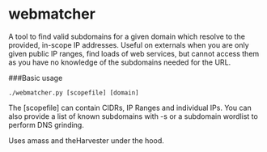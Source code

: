 # webmatcher
A tool to find valid subdomains for a given domain which resolve to the provided, in-scope IP addresses. Useful on externals when you are only given public IP ranges, find loads of web services, but cannot access them as you have no knowledge of the subdomains needed for the URL.

###Basic usage
```
./webmatcher.py [scopefile] [domain]
```
The [scopefile] can contain CIDRs, IP Ranges and individual IPs.
You can also provide a list of known subdomains with -s or a subdomain wordlist to perform DNS grinding.

Uses amass and theHarvester under the hood.
